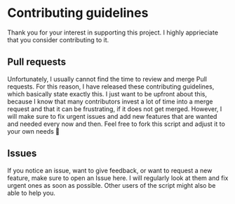 # Contributing guidelines
Thank you for your interest in supporting this project. I highly apprieciate that you consider contributing to it.

## Pull requests
Unfortunately, I usually cannot find the time to review and merge Pull requests. For this reason, I have released these contributing guidelines, which basically state exactly this. I just want to be upfront about this, because I know that many contributors invest a lot of time into a merge request and that it can be frustrating, if it does not get merged. However, I will make sure to fix urgent issues and add new features that are wanted and needed every now and then. Feel free to fork this script and adjust it to your own needs 🙂

## Issues
If you notice an issue, want to give feedback, or want to request a new feature, make sure to open an Issue here. I will regularly look at them and fix urgent ones as soon as possible. Other users of the script might also be able to help you.
